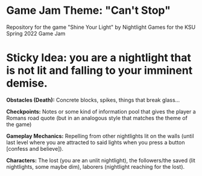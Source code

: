 # Game Jam Theme: "Can't Stop"
Repository for the game "Shine Your Light" by Nightlight Games for the KSU Spring 2022 Game Jam

# Sticky Idea: you are a nightlight that is not lit and falling to your imminent demise.

<strong>Obstacles (Death):</strong> Concrete blocks, spikes, things that break glass…<br />

<strong>Checkpoints:</strong> Notes or some kind of information pool that gives the player a Romans road quote (but in an analogous style that matches the theme of the game)<br />

<strong>Gameplay Mechanics:</strong> Repelling from other nightlights lit on the walls (until last level where you are attracted to said lights when you press a button [confess and believe]).<br />

<strong>Characters:</strong> The lost (you are an unlit nightlight), the followers/the saved (lit nightlights, some maybe dim), laborers (nightlight reaching for the lost).<br />
